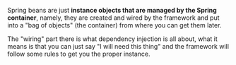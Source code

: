 Spring beans are just **instance objects that are managed by the Spring container**, namely, they are created and wired by the framework and put into a "bag of objects" (the container) from where you can get them later.

The "wiring" part there is what dependency injection is all about, what it means is that you can just say "I will need this thing" and the framework will follow some rules to get you the proper instance.